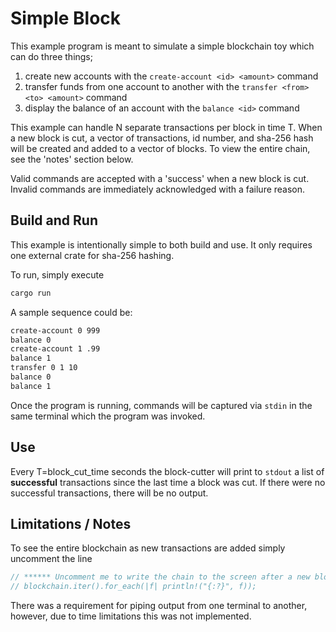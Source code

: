 # Simple Block

This example program is meant to simulate a simple blockchain toy which can do three things;

1) create new accounts with the  `create-account <id> <amount>` command
2) transfer funds from one account to another with the `transfer <from> <to> <amount>` command
3) display the balance of an account with the `balance <id>` command

This example can handle N separate transactions per block in time T. When a new block is cut, a vector of transactions, id number, and sha-256 hash will be created and added to a vector of blocks. To view the entire chain, see the 'notes' section below.

Valid commands are accepted with a 'success' when a new block is cut. Invalid commands are immediately acknowledged with a failure reason.

## Build and Run

This example is intentionally simple to both build and use. It only requires one external crate for sha-256 hashing.

To run, simply execute

```bash
cargo run
```

A sample sequence could be:

```bash
create-account 0 999
balance 0
create-account 1 .99
balance 1
transfer 0 1 10
balance 0
balance 1
```

Once the program is running, commands will be captured via `stdin` in the same terminal which the program was invoked.

## Use

Every T=block_cut_time seconds the block-cutter will print to `stdout` a list of **successful** transactions since the last time a block was cut. If there were no successful transactions, there will be no output.

## Limitations / Notes

To see the entire blockchain as new transactions are added simply uncomment the line

```Rust
// ****** Uncomment me to write the chain to the screen after a new block has been cut. ******
// blockchain.iter().for_each(|f| println!("{:?}", f));
```

There was a requirement for piping output from one terminal to another, however, due to time limitations this was not implemented.
